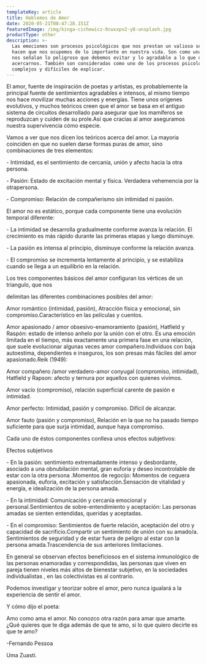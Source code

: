 ```yaml
---
templateKey: article
title: Hablemos de Amor
date: 2020-05-21T08:47:28.151Z
featuredImage: /img/kinga-cichewicz-0cwxxpv2-y8-unsplash.jpg
productType: other
description: >-
  Las emociones son procesos psicológicos que nos prestan un valioso servicio,
  hacen que nos ocupemos de lo importante en nuestra vida. Son como una alarma,
  nos señalan lo peligroso que debemos evitar y lo agradable a lo que debemos
  acercarnos. También son consideradas como uno de los procesos psicológicos más
  complejos y difíciles de explicar.
---
```

El amor, fuente de inspiración de poetas y artistas, es probablemente la principal fuente de sentimientos agradables e intensos, al mismo tiempo nos hace movilizar muchas acciones y energías. Tiene unos orígenes evolutivos, y muchos teóricos creen que el amor se basa en el antiguo sistema de circuitos desarrollado para asegurar que los mamíferos se reproduzcan y cuiden de su prole.Así que cracias al amor aseguramos nuestra supervivencia cómo especie.

Vamos a ver que nos dicen los teóricos acerca del amor. La mayoria coinciden en que no suelen darse formas puras de amor, sino combinaciones de tres elementos:

\- Intimidad, es el sentimiento de cercanía, unión y afecto hacia la otra persona.

\- Pasión: Estado de excitación mental y física. Verdadera vehemencia por la otrapersona.

\- Compromiso: Relación de compañerismo sin intimidad ni pasión.

El amor no es estático, porque cada componente tiene una evolución temporal diferente:

\- La intimidad se desarrolla gradualmente conforme avanza la relación. El crecimiento es más rápido durante las primeras etapas y luego disminuye.

\- La pasión es intensa al principio, disminuye conforme la relación avanza.

\- El compromiso se incrementa lentamente al principio, y se estabiliza cuando se llega a un equilibrio en la relación.

Los tres componentes básicos del amor configuran los vértices de un triangulo, que nos

delimitan las diferentes combinaciones posibles del amor:

Amor romántico (intimidad, pasión), Atracción física y emocional, sin compromiso.Característico en las películas y cuentos.

Amor apasionado / amor obsesivo-enamoramiento (pasión), Hatfield y Raspón: estado de intenso anhelo por la unión con el otro. Es una emoción limitada en el tiempo, más exactamente una primera fase en una relación, que suele evolucionar algunas veces amor compañero.Individuos con baja autoestima, dependientes e inseguros, los son presas más fáciles del amor apasionado.Reik (1949):

Amor compañero /amor verdadero-amor conyugal (compromiso, intimidad), Hatfield y Rapson: afecto y ternura por aquellos con quienes vivimos.

Amor vacío (compromiso), relación superficial carente de pasión e intimidad.

Amor perfecto: Intimidad, pasión y compromiso. Difícil de alcanzar.

Amor fauto (pasión y compromiso), Relación en la que no ha pasado tiempo suficiente para que surja intimidad, aunque haya compromiso.

Cada uno de éstos componentes conlleva unos efectos subjetivos:

Efectos subjetivos

\- En la pasión: sentimiento extremadamente intenso y desbordante, asociado a una obnubilación mental, gran euforia y deseo incontrolable de estar con la otra persona .Momentos de regocijo: Momentos de ceguera apasionada, euforia, excitación y satisfacción.Sensación de vitalidad y energía, e idealización de la persona amada.

\- En la intimidad: Comunicación y cercanía emocional y personal.Sentimientos de sobre-entendimiento y aceptación: Las personas amadas se sienten entendidas, queridas y aceptadas.

\- En el compromiso: Sentimientos de fuerte relación, aceptación del otro y capacidad de sacrificio.Compartir un sentimiento de unión con su amado/a. Sentimientos de seguridad y de estar fuera de peligro al estar con la persona amada.Trascendencia de sus anteriores limitaciones.

 En general se observan efectos beneficiosos en el sistema inmunológico de las personas enamoradas y correspondidas, las personas que viven en pareja tienen niveles más altos de bienestar subjetivo, en la sociedades individualistas , en las colectivistas es al contrario.

Podemos investigar y teorizar sobre el amor, pero nunca igualará a la experiencia de sentir el amor.

Y cómo dijo el poeta:

Amo como ama el amor. No conozco otra razón para amar que amarte. ¿Qué quieres que te diga además de que te amo, si lo que quiero decirte es que te amo?

\-Fernando Pessoa

Uma Zuasti.
